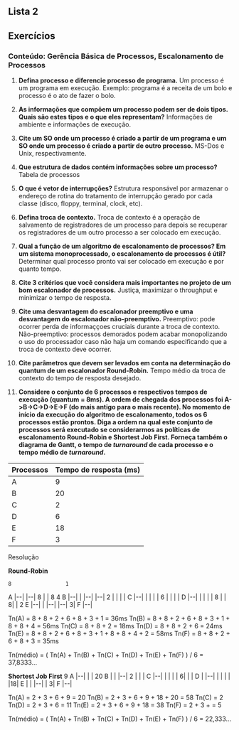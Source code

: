 ## Lista 2
## Exercícios

### Conteúdo: Gerência Básica de Processos, Escalonamento de Processos

1. **Defina processo e diferencie processo de programa.**
Um processo é um programa em execução. Exemplo: programa é a receita de um bolo e processo é o ato de fazer o bolo.

2. **As informações que compõem um processo podem ser de dois tipos. Quais são estes tipos e o que eles representam?**
Informações de ambiente e informações de execução.

3. **Cite um SO onde um processo é criado a partir de um programa e um SO onde um processo é criado a partir de outro processo.**
MS-Dos e Unix, respectivamente.

4. **Que estrutura de dados contém informações sobre um processo?**
Tabela de processos

5. **O que é vetor de interrupções?**
Estrutura responsável por armazenar o endereço de rotina do tratamento de interrupção gerado por cada classe (disco, floppy, terminal, clock, etc).

6. **Defina troca de contexto.**
Troca de contexto é a operação de salvamento de registradores de um processo para depois se recuperar os registradores de um outro processo a ser colocado em execução.

7. **Qual a função de um algoritmo de escalonamento de processos? Em um sistema monoprocessado, o escalonamento de processos é útil?**
Determinar qual processo pronto vai ser colocado em execução e por quanto tempo.

8. **Cite 3 critérios que você considera mais importantes no projeto de um bom escalonador de processos.**
Justiça, maximizar o throughput e minimizar o tempo de resposta.

9. **Cite uma desvantagem do escalonador preemptivo e uma desvantagem do escalonador não-preemptivo.**
Preemptivo: pode ocorrer perda de informaççoes cruciais durante a troca de contexto.
Não-preemptivo: processos demorados podem acabar monopolizando o uso do processador caso não haja um comando especificando que a troca de contexto deve ocorrer.

10. **Cite parâmetros que devem ser levados em conta na determinação do quantum de um escalonador Round-Robin.**
Tempo médio da troca de contexto do tempo de resposta desejado.

11. **Considere o conjunto de 6 processos e respectivos tempos de execução (quantum = 8ms). A ordem de chegada dos processos foi A->B->C->D->E->F (do mais antigo para o mais recente). No momento de início da execução do algoritmo de escalonamento, todos os 6 processos estão prontos. Diga a ordem na qual este conjunto de processos será executado se considerarmos as políticas de escalonamento Round-Robin e Shortest Job First. Forneça também o diagrama de Gantt, o tempo de *turnaround* de cada processo e o tempo médio de *turnaround*.**

| Processos | Tempo de resposta (ms) |
|-----------|------------------------|
| A         | 9                      |
| B         | 20                     |
| C         | 2                      |
| D         | 6                      |
| E         | 18                     |
| F         | 3                      |

Resolução

**Round-Robin**

    8                 1
A |--|              |--|
       8            |  | 8     4
B    |--|           |  |--|  |--|
          2         |     |  |  |
C       |--|        |     |  |  |
             6      |     |  |  |
D          |--|     |     |  |  |
                8   |     | 8|  |  2
E             |--|  |     |--|  |--|
                   3|
F                |--|

Tn(A) = 8 + 8 + 2 + 6 + 8 + 3 + 1 = 36ms
Tn(B) = 8 + 8 + 2 + 6 + 8 + 3 + 1 + 8 + 8 + 4 = 56ms
Tn(C) = 8 + 8 + 2 = 18ms
Tn(D) = 8 + 8 + 2 + 6 = 24ms
Tn(E) = 8 + 8 + 2 + 6 + 8 + 3 + 1 + 8 + 8 + 4 + 2 = 58ms
Tn(F) = 8 + 8 + 2 + 6 + 8 + 3 = 35ms

Tn(médio) = ( Tn(A) + Tn(B) + Tn(C) + Tn(D) + Tn(E) + Tn(F) ) / 6 = 37,8333...



**Shortest Job First**
             9
A          |--|
           |  |   20
B          |  |  |--|
    2      |  |  |
C |--|     |  |  |
     |    6|  |  |
D    |  |--|  |  |
     |  |     |18|
E    |  |     |--|
     | 3|
F    |--|

Tn(A) = 2 + 3 + 6 + 9 = 20
Tn(B) = 2 + 3 + 6 + 9 + 18 + 20 = 58
Tn(C) = 2
Tn(D) = 2 + 3 + 6 = 11
Tn(E) = 2 + 3 + 6 + 9 + 18 = 38
Tn(F) = 2 + 3 + = 5

Tn(médio) = ( Tn(A) + Tn(B) + Tn(C) + Tn(D) + Tn(E) + Tn(F) ) / 6 = 22,333...